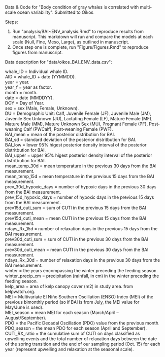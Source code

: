 Data & Code for "Body condition of gray whales is correlated with multi-scale ocean variability".
Submitted to Oikos.   


Steps:   
1. Run "analysis/BAI~ENV_analysis.Rmd" to reproduce results from manuscript. This markdown will run and compare the models at each scale (Null, Fine, Meso, Large), as outlined in manuscript.   
2. Once step one is complete, run "Figure/Figures.Rmd" to reproduce figures from manuscript.  


Data description for "data/oikos_BAI_ENV_data.csv":    

whale_ID = Individual whale ID.  
AID = whale_ID + date (YYMMDD).  
year = year.  
year_f = year as factor.  
month = month.  
date = date (MMDDYY).  
DOY = Day of Year.  
sex = sex (Male, Female, Unknown).  
DU = Demographic Unit: Calf, Juvenile Female (JF), Juvenile Male (JM), Juvenile Sex Unknown (JU), Lactating Female (LF), Mature Female (MF), Mature Male (MM), Mature Unknown Sex (MU), Pregnant Female (PF), Post-weaning Calf (PWCalf), Post-weaning Female (PWF).  
BAI_mean = mean of the posterior distribution for BAI.  
BAI_sd = standard deviation of the posterior distritbution for BAI.       
BAI_low = lower 95% higest posterior density interval of the posterior distritbution for BAI.      
BAI_upper = upper 95% higest posterior density interval of the posterior distritbution for BAI.   
mean_temp_30d = mean temperature in the previous 30 days from the BAI measurement.    
mean_temp_15d = mean temperature in the previous 15 days from the BAI measurement.      
prev_30d_hypoxic_days = number of hypoxic days in the previous 30 days from the BAI measurement.   
prev_15d_hypoxic_days = number of hypoxic days in the previous 15 days from the BAI measurement.   
prev15d_cuti_sum = sum of CUTI in the previous 15 days from the BAI measurement.   
prev15d_cuti_mean = mean CUTI in the previous 15 days from the BAI measurement.  
ndays_Rx_15d = number of relaxation days in the previous 15 days from the BAI measurement.  
prev30d_cuti_sum = sum of CUTI in the previous 30 days from the BAI measurement.  
prev30d_cuti_mean = mean CUTI in the previous 30 days from the BAI measurement.  
ndays_Rx_30d = number of relaxation days in the previous 30 days from the BAI measurement.  
winter = the years encompassing the winter preceding the feeding season.      
winter_precip_cm = precipitation (rainfall, in cm) in the winter preceding the feeding season.  
kelp_area = area of kelp canopy cover (m2) in study area. from kelpwatch.org.  
MEI = Multivariate El Niño Southern Oscillation (ENSO) Index (MEI) of the previous bimonthly period (so if BAI is from July, the MEI value for May/June is used).   
MEI_season = mean MEI for each season (March/April – August/September).   
PDO = the Pacific Decadal Oscillation (PDO) value from the previous month.   
PDO_season = the mean PDO for each season (April and September).   
CUTI_RX_ratio = the cumulative sum of CUTI on days classified as upwelling events and the total number of relaxation days between the date of the spring transition and the end of our sampling period (Oct. 15) for each year (represent upwelling and relaxation at the seasonal scale).   
